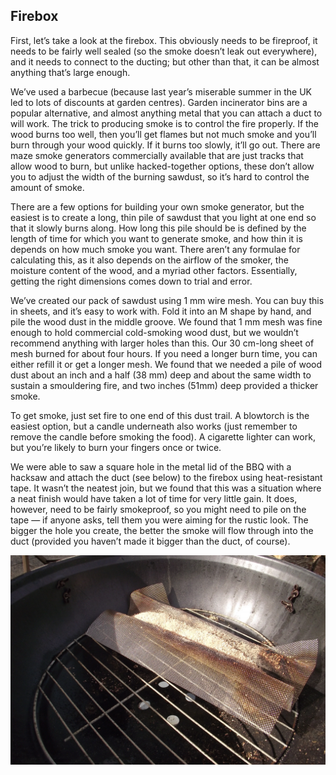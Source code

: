 ## Firebox

First, let’s take a look at the firebox. This obviously needs to be fireproof, it needs to be fairly well sealed (so the smoke doesn’t leak out everywhere), and it needs to connect to the ducting; but other than that, it can be almost anything that’s large enough. 

We’ve used a barbecue (because last year’s miserable summer in the UK led to lots of discounts at garden centres). Garden incinerator bins are a popular alternative, and almost anything metal that you can attach a duct to will work. The trick to producing smoke is to control the fire properly. If the wood burns too well, then you’ll get flames but not much smoke and you’ll burn through your wood quickly. If it burns too slowly, it’ll go out. There are maze smoke generators commercially available that are just tracks that allow wood to burn, but unlike hacked-together options, these don’t allow you to adjust the width of the burning sawdust, so it’s hard to control the amount of smoke. 

There are a few options for building your own smoke generator, but the easiest is to create a long, thin pile of sawdust that you light at one end so that it slowly burns along. How long this pile should be is defined by the length of time for which you want to generate smoke, and how thin it is depends on how much smoke you want. There aren’t any formulae for calculating this, as it also depends on the airflow of the smoker, the moisture content of the wood, and a myriad other factors. Essentially, getting the right dimensions comes down to trial and error. 

We’ve created our pack of sawdust using 1 mm wire mesh. You can buy this in sheets, and it’s easy to work with. Fold it into an M shape by hand, and pile the wood dust in the middle groove. We found that 1 mm mesh was fine enough to hold commercial cold-smoking wood dust, but we wouldn’t recommend anything with larger holes than this. Our 30 cm-long sheet of mesh burned for about four hours. If you need a longer burn time, you can either refill it or get a longer mesh. We found that we needed a pile of wood dust about an inch and a half (38 mm) deep and about the same width to sustain a smouldering fire, and two inches (51mm) deep provided a thicker smoke. 

To get smoke, just set fire to one end of this dust trail. A blowtorch is the easiest option, but a candle underneath also works (just remember to remove the candle before smoking the food). A cigarette lighter can work, but you’re likely to burn your fingers once or twice. 

We were able to saw a square hole in the metal lid of the BBQ with a hacksaw and attach the duct (see below) to the firebox using heat-resistant tape. It wasn’t the neatest join, but we found that this was a situation where a neat finish would have taken a lot of time for very little gain. It does, however, need to be fairly smokeproof, so you might need to pile on the tape — if anyone asks, tell them you were aiming for the rustic look. The bigger the hole you create, the better the smoke will flow through into the duct (provided you haven’t made it bigger than the duct, of course).

![Smoke generator](images/smoker3.jpg)
